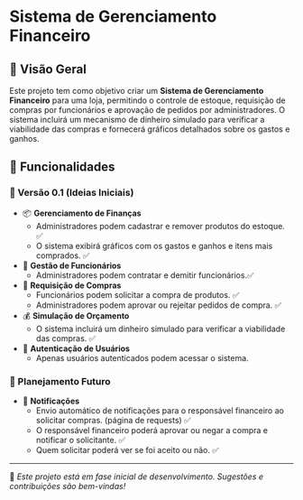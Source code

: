 # Sistema de Gerenciamento Financeiro

## 📌 Visão Geral
Este projeto tem como objetivo criar um **Sistema de Gerenciamento Financeiro** para uma loja, permitindo o controle de estoque, requisição de compras por funcionários e aprovação de pedidos por administradores. O sistema incluirá um mecanismo de dinheiro simulado para verificar a viabilidade das compras e fornecerá gráficos detalhados sobre os gastos e ganhos.

## 🚀 Funcionalidades
### 🔹 Versão 0.1 (Ideias Iniciais)
- 📦 **Gerenciamento de Finanças**
  - Administradores podem cadastrar e remover produtos do estoque. ✅
  - O sistema exibirá gráficos com os gastos e ganhos e itens mais comprados. ✅
- 🏢 **Gestão de Funcionários**
  - Administradores podem contratar e demitir funcionários.✅ 
- 🛒 **Requisição de Compras**
  - Funcionários podem solicitar a compra de produtos. ✅
  - Administradores podem aprovar ou rejeitar pedidos de compra. ✅ 
- 💰 **Simulação de Orçamento**
  - O sistema incluirá um dinheiro simulado para verificar a viabilidade das compras. ✅ 
- 🔐 **Autenticação de Usuários**
  - Apenas usuários autenticados podem acessar o sistema. 


### 🔮 Planejamento Futuro
- 📧 **Notificações**
  - Envio automático de notificações para o responsável financeiro ao  solicitar compras. (página de requests) ✅
  - O responsável financeiro poderá aprovar ou negar a compra e notificar o solicitante. ✅
  - Quem solicitar poderá ver se foi aceito ou não. ✅

---
📢 *Este projeto está em fase inicial de desenvolvimento. Sugestões e contribuições são bem-vindas!*
